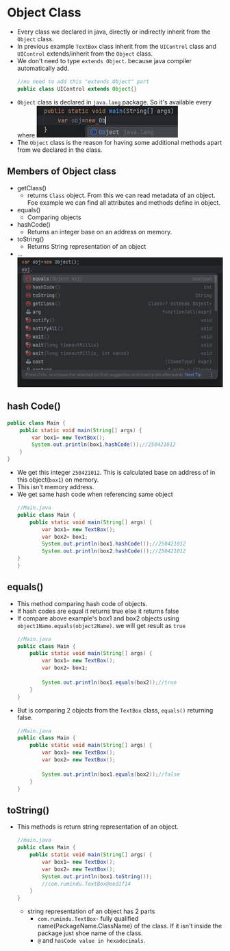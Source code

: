 # Object Class
- Every class we declared in java, directly or indirectly inherit from the `Object` class.
- In previous example `TextBox` class inherit from the `UIControl` class and `UIControl` extends/inherit from the `Object` class. 
- We don't need to type `extends Object`. because java compiler automatically add.
  ``` java 
  //no need to add this "extends Object" part
  public class UIControl extends Object{}
  ```
- `Object` class is declared in `java.lang` package. So it's available every where
  ![](assets/Pasted%20image%2020240710225809.png)
- The `Object` class is the reason for having some additional methods apart from we declared in the class.
## Members of Object class
- getClass() 
	- returns `Class` object. From this we can read metadata of an object. Foe example we can find all attributes and methods define in object.
- equals()
	- Comparing objects
- hashCode()
	- Returns an integer base on an address on memory.
- toString()
	- Returns String representation of an object
- ...
![](assets/Pasted%20image%2020240710230601.png)

## hash Code()
``` java 
public class Main {
    public static void main(String[] args) {
        var box1= new TextBox();
        System.out.println(box1.hashCode());//250421012
    }
}
```
- We get this integer `250421012`. This is calculated base on address of in this object(`box1`) on memory.
- This isn't memory address.
- We get same hash code when referencing same object 
  ``` java 
  //Main.java
  public class Main {
      public static void main(String[] args) {
          var box1= new TextBox();
          var box2= box1;
          System.out.println(box1.hashCode());//250421012
          System.out.println(box2.hashCode());//250421012
  }
  }
  ``` 

## equals()
- This method comparing hash code of objects.
- If hash codes are equal it returns true else it returns false
- If compare above example's box1 and box2 objects using `object1Name.equals(object2Name)`. we will get result as `true`
  ``` java 
  //Main.java
  public class Main {
      public static void main(String[] args) {
          var box1= new TextBox();
          var box2= box1;
          
          System.out.println(box1.equals(box2));//true
      }
  }
  ``` 
- But is comparing 2 objects from the `TextBox` class, `equals()` returning false.
  ``` java 
  //Main.java
  public class Main {
      public static void main(String[] args) {
          var box1= new TextBox();
          var box2= new TextBox();

          System.out.println(box1.equals(box2));//false
      }
  }
  ```

## toString()
- This methods is return string representation of an object.
  ``` java 
  //main.java
  public class Main {
      public static void main(String[] args) {
          var box1= new TextBox();
          var box2= new TextBox();
          System.out.println(box1.toString());
          //com.rumindu.TextBox@eed1f14
      }
  }
  ```
  - string representation of an object has 2 parts
	  - `com.rumindu.TextBox`- fully qualified name(PackageName.ClassName) of the class. If it isn't inside the package just shoe name of the class.
	  - `@` and `hasCode value in hexadecimals`.